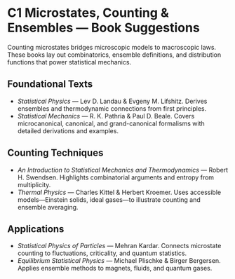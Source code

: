 # C1 Microstates, Counting & Ensembles — Book Suggestions

Counting microstates bridges microscopic models to macroscopic laws. These books lay out combinatorics, ensemble definitions, and distribution functions that power statistical mechanics.

## Foundational Texts
- *Statistical Physics* — Lev D. Landau & Evgeny M. Lifshitz. Derives ensembles and thermodynamic connections from first principles.
- *Statistical Mechanics* — R. K. Pathria & Paul D. Beale. Covers microcanonical, canonical, and grand-canonical formalisms with detailed derivations and examples.

## Counting Techniques
- *An Introduction to Statistical Mechanics and Thermodynamics* — Robert H. Swendsen. Highlights combinatorial arguments and entropy from multiplicity.
- *Thermal Physics* — Charles Kittel & Herbert Kroemer. Uses accessible models—Einstein solids, ideal gases—to illustrate counting and ensemble averaging.

## Applications
- *Statistical Physics of Particles* — Mehran Kardar. Connects microstate counting to fluctuations, criticality, and quantum statistics.
- *Equilibrium Statistical Physics* — Michael Plischke & Birger Bergersen. Applies ensemble methods to magnets, fluids, and quantum gases.

